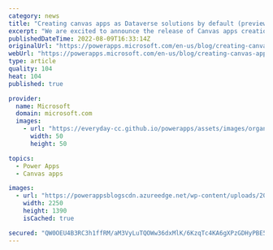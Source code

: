 ```yaml
---
category: news
title: "Creating canvas apps as Dataverse solutions by default (preview)"
excerpt: "We are excited to announce the release of Canvas apps creation as Dataverse solutions by default in public preview"
publishedDateTime: 2022-08-09T16:33:14Z
originalUrl: "https://powerapps.microsoft.com/en-us/blog/creating-canvas-apps-as-dataverse-solutions-by-default-preview/"
webUrl: "https://powerapps.microsoft.com/en-us/blog/creating-canvas-apps-as-dataverse-solutions-by-default-preview/"
type: article
quality: 104
heat: 104
published: true

provider:
  name: Microsoft
  domain: microsoft.com
  images:
    - url: "https://everyday-cc.github.io/powerapps/assets/images/organizations/microsoft.com-50x50.jpg"
      width: 50
      height: 50

topics:
  - Power Apps
  - Canvas apps

images:
  - url: "https://powerappsblogscdn.azureedge.net/wp-content/uploads/2022/07/SolnbyDefault-Demo.gif"
    width: 2250
    height: 1390
    isCached: true

secured: "QW0OEU4B3RC3h1ffRM/aM3VyLuTQOWw36dxMlK/6KzqTc4KA6gXPzGDHyPBE5QlbTnjwcS28n7GgqaBOvScm4NNrh2lq9uI+TLnEwHHKk1G9P2P66V2JKLHHk/MNy7wX4PDA3H0X/YFYay77m/yZQ11Dvxoi/WbqhrFjuFCoH5SNdP1PHmo/l3GZC0Eb0YDXg4DrCk8bk1dcYr1TSrxdragwf+qpBGwmvNvEbiwvra4WDvqELrfx6MK98Bq1ew/liuPq6lioKiwJvYTbvxBNC1fxBOhLsP+iOgtWHpYxT30hnL9LrOnJycykNQmen9oSxwbatSco9BKYdTT9pSANbjPgTKPLW5rxd32oHYPgFvU=;2eO/tUxLM7pKRHDbRUkmRA=="
---
```


